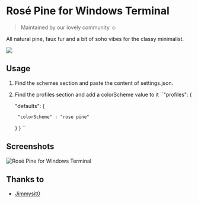 # Rosé Pine for Windows Terminal

> Maintained by our lovely community ☺️

All natural pine, faux fur and a bit of soho vibes for the classy minimalist.

[![](https://img.shields.io/badge/Rosé%20Pine%20Theme-191724)](https://github.com/rose-pine/rose-pine-theme)

## Usage

1. Find the schemes section and paste the content of settings.json.
2. Find the profiles section and add a colorScheme value to it
``"profiles": {

    "defaults": {
    
        "colorScheme" : "rose pine"
    }
}
``

## Screenshots

![Rosé Pine for Windows Terminal](https://media.discordapp.net/attachments/650043136428736558/776607553273462804/imagen_2020-11-12_194104.png?width=1920&height=1080)

## Thanks to

- [Jimmysit0](https://github.com/Jimmysit0)

